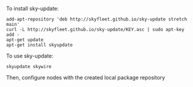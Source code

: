 To install sky-update:
```
add-apt-repository 'deb http://skyfleet.github.io/sky-update stretch main'
curl -L http://skyfleet.github.io/sky-update/KEY.asc | sudo apt-key add -
apt-get update
apt-get install skyupdate
```

To use sky-update:

```
skyupdate skywire
```

Then, configure nodes with the created local package repository
